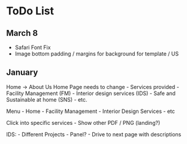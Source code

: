 # ToDo List

## March 8

- Safari Font Fix
- Image bottom padding / margins for background for template / US

## January

Home -> About Us
Home Page needs to change
	- Services provided
    	- Facility Management (FM)
    	- Interior design services (IDS)
    	- Safe and Sustainable at home (SNS)
    	- etc.

Menu
	- Home
	- Facility Management
	- Interior Design Services
	- etc

Click into specific services
	- Show other PDF / PNG (landing?)
  
IDS:
	- Different Projects
	- Panel?
    	- Drive to next page with descriptions

